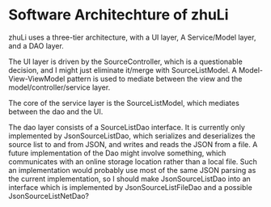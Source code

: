 # Software Architechture of zhuLi

zhuLi uses a three-tier architecture, with a UI layer, A Service/Model layer, and a DAO layer.

The UI layer is driven by the SourceController, which is a questionable decision, and I might just eliminate it/merge with SourceListModel.
A Model-View-ViewModel pattern is used to mediate between the view and the model/controller/service layer.

The core of the service layer is the SourceListModel, which mediates between the dao and the UI.

The dao layer consists of a SourceListDao interface.
It is currently only implemented by JsonSourceListDao, which serializes and deserializes the source list to and from JSON, and writes and reads the JSON from a file.
A future implementation of the Dao might involve something, which communicates with an online storage location rather than a local file.
Such an implementation would probably use most of the same JSON parsing as the current implementation, so I should make JsonSourceListDao into an interface which is implemented by JsonSourceListFileDao and a possible JsonSourceListNetDao?